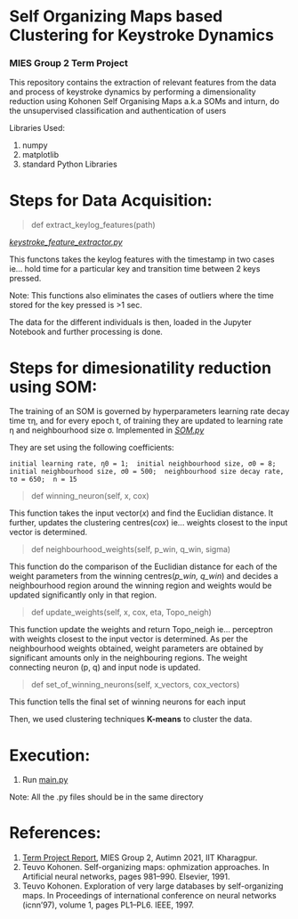 # Self Organizing Maps based Clustering for Keystroke Dynamics
### MIES Group 2 Term Project

This repository contains the extraction of relevant features from the data and process of keystroke dynamics by performing a dimensionality reduction using Kohonen Self Organising Maps a.k.a SOMs and inturn, do the unsupervised classification and authentication of users

Libraries Used:
1. numpy
2. matplotlib
3. standard Python Libraries

# Steps for Data Acquisition:

>def extract_keylog_features(path) 

_[keystroke_feature_extractor.py](keystroke_feature_extractor.py)_

This functons takes the keylog features with the timestamp in two cases ie... hold time for a particular key and transition time between 2 keys pressed. 

Note: This functions also eliminates the cases of outliers where the time stored for the key pressed is >1 sec.

The data for the different individuals is then, loaded in the Jupyter Notebook and further processing is done.

# Steps for dimesionatility reduction using SOM:

The training of an SOM is governed by hyperparameters learning rate decay time τη, and for every epoch t, of training they are updated to learning rate η and neighbourhood size σ. Implemented in _[SOM.py](SOM.py)_

They are set using the following coefficients:

`initial learning rate, η0 = 1;  initial neighbourhood size, σ0 = 8;  initial neighbourhood size, σ0 = 500;  neighbourhood size decay rate, τσ = 650;  n = 15`

> def winning_neuron(self, x, cox)

This function takes the input vector(_x_) and find the Euclidian distance. It further, updates the clustering centres(_cox_) ie... weights closest to the input vector is determined.

> def neighbourhood_weights(self, p_win, q_win, sigma)

This function do the comparison of the Euclidian distance for each of the weight parameters from the winning centres(_p_win, q_win_) and decides a neighbourhood region around the winning region and weights would be updated significantly only in that region. 

> def update_weights(self, x, cox, eta, Topo_neigh)

This function update the weights and return Topo_neigh ie... perceptron with weights closest to the input vector is determined. As per the neighbourhood weights obtained, weight parameters are obtained by significant amounts only in the neighbouring regions. The weight connecting neuron (p, q) and input node is updated.

> def set_of_winning_neurons(self, x_vectors, cox_vectors)

This function tells the final set of winning neurons for each input

Then, we used clustering techniques **K-means** to cluster the data.

# Execution: 

1. Run [main.py](main.py)

Note: All the .py files should be in the same directory

# References:

1. [Term Project Report](report.pdf), MIES Group 2, Autimn 2021, IIT Kharagpur.
2. Teuvo Kohonen. Self-organizing maps: ophmization approaches. In Artificial neural networks, pages 981–990. Elsevier, 1991.
3. Teuvo Kohonen. Exploration of very large databases by self-organizing maps. In Proceedings of international conference on neural networks (icnn’97), volume 1, pages PL1–PL6. IEEE, 1997.

